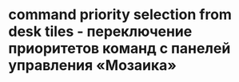 # command priority selection from desk tiles - переключение приоритетов команд с панелей управления «Мозаика»
